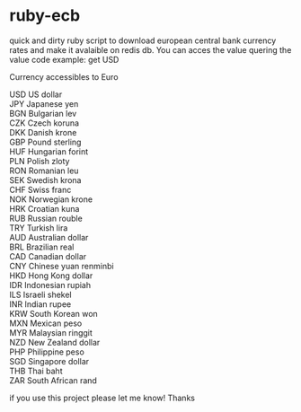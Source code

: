 # ruby-ecb
quick and dirty ruby script to download european central bank currency rates and make it avalaible on redis db.
You can acces the value quering the value code example: get USD

Currency accessibles to Euro

USD	US dollar	<br>
JPY	Japanese yen	<br>
BGN	Bulgarian lev<br>
CZK	Czech koruna	<br>
DKK	Danish krone	<br>
GBP	Pound sterling	<br>
HUF	Hungarian forint	<br>
PLN	Polish zloty<br>
RON	Romanian leu	<br>
SEK	Swedish krona	<br>
CHF	Swiss franc <br>
NOK	Norwegian krone<br>
HRK	Croatian kuna	<br>
RUB	Russian rouble	<br>
TRY	Turkish lira	<br>
AUD	Australian dollar	<br>
BRL	Brazilian real	<br>
CAD	Canadian dollar<br>
CNY	Chinese yuan renminbi	<br>
HKD	Hong Kong dollar	<br>
IDR	Indonesian rupiah	<br>
ILS	Israeli shekel	<br>
INR	Indian rupee	<br>
KRW	South Korean won	<br>
MXN	Mexican peso	<br>
MYR	Malaysian ringgit	<br>
NZD	New Zealand dollar	<br>
PHP	Philippine peso<br>
SGD	Singapore dollar<br>
THB	Thai baht	<br>
ZAR	South African rand

if you use this project please let me know! Thanks
